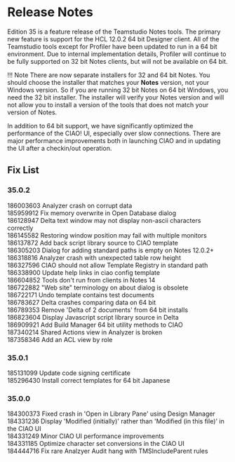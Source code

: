 # Release Notes

Edition 35 is a feature release of the Teamstudio Notes tools. The primary new feature is support for the HCL  12.0.2 64 bit Designer client. All of the Teamstudio tools except for Profiler have been updated to run in a 64 bit environment. Due to internal implementation details, Profiler will continue to be fully supported on 32 bit Notes clients, but will not be available on 64 bit.  

!!! Note
    There are now separate installers for 32 and 64 bit Notes. You should choose the installer that matches your **Notes** version, not your Windows version. So if you are running 32 bit Notes on 64 bit Windows, you need the 32 bit installer.  The installer will verify your Notes version and will not allow you to install a version of the tools that does not match your version of Notes.

In addition to 64 bit support, we have significantly optimized the performance of the CIAO! UI, especially over slow connections. There are major performance improvements both in launching CIAO and in updating the UI after a checkin/out operation.
 
## Fix List
### 35.0.2
186003603 Analyzer crash on corrupt data  
185959912 Fix memory overwrite in Open Database dialog  
186128947 Delta text window may not display non-ascii characters correctly  
186145582 Restoring window position may fail with multiple monitors  
186137872 Add back script library source to CIAO template  
186305203 Dialog for adding standard paths is empty on Notes 12.0.2+  
186318816 Analyzer crash with unexpected table row height  
186327596 CIAO should not allow Template Registry in standard path  
186338900 Update help links in ciao config template  
186604852 Tools don't run from clients in Notes 14  
186722882 "Web site" terminology on about dialog is obsolete  
186722171 Undo template contains test documents  
186783627 Delta crashes comparing data on 64 bit  
186789353 Remove 'Delta of 2 documents' from 64 bit installs  
186823604 Display Javascript script library source in Delta  
186909921 Add Build Manager 64 bit utility methods to CIAO  
187340214 Shared Actions view in Analyzer is broken  
187358346 Add an ACL view by role  

### 35.0.1
185131099 Update code signing certificate  
185296430 Install correct templates for 64 bit Japanese

### 35.0.0
184300373 Fixed crash in 'Open in Library Pane' using Design Manager  
184331236 Display 'Modified (initially)' rather than 'Modified (in this file)' in the CIAO UI  
184331249 Minor CIAO UI performance improvements  
184331185 Optimize character set conversions in the CIAO UI  
184444716 Fix rare Analzyer Audit hang with TMSIncludeParent rules
